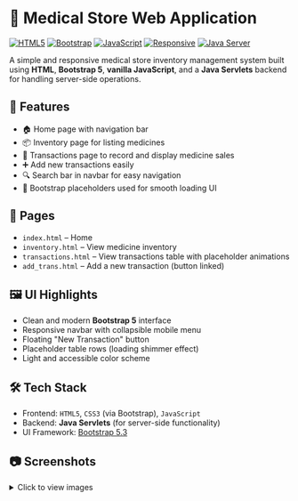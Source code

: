 # 💊 Medical Store Web Application

[![HTML5](https://img.shields.io/badge/HTML5-E34F26?logo=html5&logoColor=white&style=for-the-badge)](https://developer.mozilla.org/en-US/docs/Web/Guide/HTML/HTML5)
[![Bootstrap](https://img.shields.io/badge/Bootstrap-7952B3?logo=bootstrap&logoColor=fff&style=for-the-badge)](https://getbootstrap.com/)
[![JavaScript](https://img.shields.io/badge/JavaScript-F7DF1E?logo=javascript&logoColor=black&style=for-the-badge)](https://developer.mozilla.org/en-US/docs/Web/JavaScript)
[![Responsive](https://img.shields.io/badge/Responsive-28a741?style=for-the-badge)]()
[![Java Server](https://img.shields.io/badge/Java%20Servlet-f17396?style=for-the-badge)](https://www.oracle.com/java/technologies/servlets.html)

A simple and responsive medical store inventory management system built using **HTML**, **Bootstrap 5**, **vanilla JavaScript**, and a **Java Servlets** backend for handling server-side operations.

## 🧾 Features

- 🏠 Home page with navigation bar
- 📦 Inventory page for listing medicines
- 💸 Transactions page to record and display medicine sales
- ➕ Add new transactions easily
- 🔍 Search bar in navbar for easy navigation
- 🚀 Bootstrap placeholders used for smooth loading UI

## 📂 Pages

- `index.html` – Home
- `inventory.html` – View medicine inventory
- `transactions.html` – View transactions table with placeholder animations
- `add_trans.html` – Add a new transaction (button linked)

## 🖼️ UI Highlights

- Clean and modern **Bootstrap 5** interface
- Responsive navbar with collapsible mobile menu
- Floating "New Transaction" button
- Placeholder table rows (loading shimmer effect)
- Light and accessible color scheme

## 🛠️ Tech Stack

- Frontend: `HTML5`, `CSS3` (via Bootstrap), `JavaScript`
- Backend: **Java Servlets** (for server-side functionality)
- UI Framework: [Bootstrap 5.3](https://getbootstrap.com/)

## 📷 Screenshots

<details>
  <summary>Click to view images</summary>

![Home Page](./screenshots/Picture1.png)

![Loading Indicator](./screenshots/Picture3.png)

![Transactions Page](./screenshots/Picture2.png)

![Database](./screenshots/Picture6.png)

![Database](./screenshots/Picture7.png)

![API Res 1](./screenshots/Picture5.png)

</details>